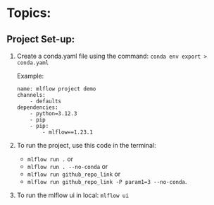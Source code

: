 # Topics:
## Project Set-up:
1. Create a conda.yaml file using the command:
```conda env export > conda.yaml```

    Example: 
    ```
    name: mlflow project demo
    channels:
        - defaults
    dependencies:
        - python=3.12.3
        - pip
        - pip:
            - mlflow==1.23.1
    ```
2. To run the project, use this code in the terminal:
    - ```mlflow run .``` or
    - ```mlflow run . --no-conda``` or
    - ```mlflow run github_repo_link``` or
    - ```mlflow run github_repo_link -P param1=3 --no-conda```.
3. To run the mlflow ui in local:
    ```mlflow ui```
    